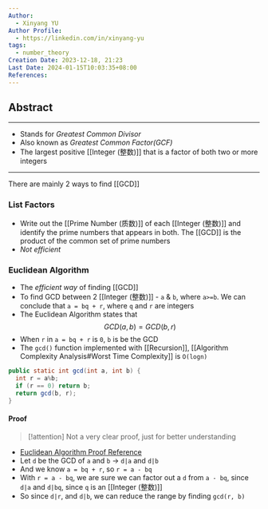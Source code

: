 ```yaml
---
Author:
  - Xinyang YU
Author Profile:
  - https://linkedin.com/in/xinyang-yu
tags:
  - number_theory
Creation Date: 2023-12-18, 21:23
Last Date: 2024-01-15T10:03:35+08:00
References: 
---
```

## Abstract
---
- Stands for *Greatest Common Divisor*
- Also known as  *Greatest Common Factor(GCF)*
- The largest positive [[Integer (整数)]] that is a factor of both two or more integers


---
There are mainly 2 ways to find [[GCD]]

### List Factors
- Write out the [[Prime Number (质数)]] of each [[Integer (整数)]] and identify the prime numbers that appears in both. The [[GCD]] is the product of the common set of prime numbers
- *Not efficient*

### Euclidean Algorithm
- The *efficient way* of finding [[GCD]]
- To find GCD between 2 [[Integer (整数)]] - `a` & `b`, where `a>=b`. We can conclude that `a = bq + r`, where `q` and `r` are integers
- The Euclidean Algorithm states that
$$
GCD(a, b) = GCD(b, r)
$$
- When `r` in `a = bq + r` is `0`, `b` is be the GCD
- The `gcd()` function implemented with [[Recursion]], [[Algorithm Complexity Analysis#Worst Time Complexity]] is `O(logn)`
```java
public static int gcd(int a, int b) {
  int r = a%b;
  if (r == 0) return b;
  return gcd(b, r);
}
```
#### Proof
>[!attention] Not a very clear proof, just for better understanding
- [Euclidean Algorithm Proof Reference](https://youtu.be/cOwyHTiW4KE?si=hwuNs4Fg1olBe1tf&t=257)
- Let `d` be the GCD of `a` and `b` -> `d|a` and `d|b`
- And we know `a = bq + r`, so `r = a - bq`
- With `r = a - bq`, we are sure we can factor out a `d` from `a - bq`, since `d|a` and `d|bq`, since `q` is an [[Integer (整数)]]
- So since `d|r`, and `d|b`, we can reduce the range by finding `gcd(r, b)`
